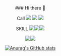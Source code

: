 <div align=center>
### Hi there 👋

<!--
**TAEJUN-EOM/TAEJUN-EOM** is a ✨ _special_ ✨ repository because its `README.md` (this file) appears on your GitHub profile.

Here are some ideas to get you started:

- 🔭 I’m currently working on ...
- 🌱 I’m currently learning ...
- 👯 I’m looking to collaborate on ...
- 🤔 I’m looking for help with ...
- 💬 Ask me about ...
- 📫 How to reach me: ...
- 😄 Pronouns: ...
- ⚡ Fun fact: ...
-->
  
Call
  <a href="https://github.com/taejun-eom"><img src="https://img.shields.io/badge/GitHub-181717?style=flat-square&logo=GitHub&logoColor=white"/></a>
  <a href="https://www.instagram.com/taejun_eom"><img src="https://img.shields.io/badge/Instagram-E4405F?style=flat-square&logo=Instagram&logoColor=white"/></a>
  <a href="https://www.notion.so/taejun-eom"><img src="https://img.shields.io/badge/Notion-000000?style=flat-square&logo=Notion&logoColor=white"/></a>

SKILL
<img src="https://img.shields.io/badge/HTML5-E34F26?style=flat&logo=HTML5&logoColor=white"/><img src="https://img.shields.io/badge/CSS-1572B6?style=flat&logo=CSS3&logoColor=white"/><img src="https://img.shields.io/badge/JavaScript-F7DF1E?style=flat&logo=JavaScript&logoColor=white"/>

<img src="https://img.shields.io/badge/Python-3776AB?style=flat&logo=Python&logoColor=white"/><img src="https://img.shields.io/badge/React-61DAFB?style=flat&logo=React&logoColor=white"/>
  
[![Anurag's GitHub stats](https://github-readme-stats.vercel.app/api?username=TAEJUN-EOM)](https://github.com/TAEJUN-EOM/github-readme-stats)

</div>
